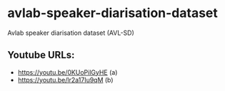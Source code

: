 # avlab-speaker-diarisation-dataset
Avlab speaker diarisation dataset (AVL-SD)

## Youtube URLs:

* https://youtu.be/0KUoPilGyHE (a)
* https://youtu.be/lr2a17Iu9qM (b)
